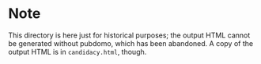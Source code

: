 # Note
This directory is here just for historical purposes; the output
HTML cannot be generated without pubdomo, which has been abandoned.
A copy of the output HTML is in `candidacy.html`, though.
